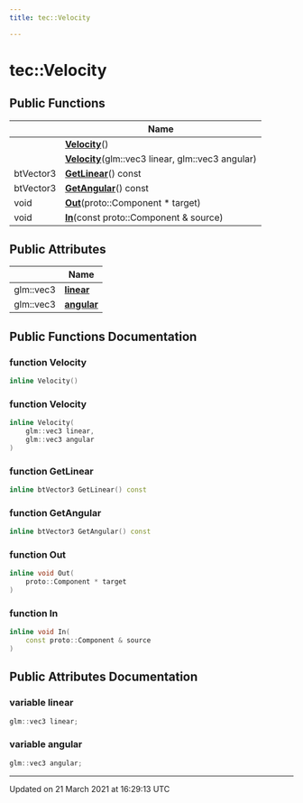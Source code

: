 ```yaml
---
title: tec::Velocity

---
```


# tec::Velocity



## Public Functions

|                | Name           |
| -------------- | -------------- |
| | **[Velocity](/engine/Classes/structtec_1_1_velocity/#function-velocity)**() |
| | **[Velocity](/engine/Classes/structtec_1_1_velocity/#function-velocity)**(glm::vec3 linear, glm::vec3 angular) |
| btVector3 | **[GetLinear](/engine/Classes/structtec_1_1_velocity/#function-getlinear)**() const |
| btVector3 | **[GetAngular](/engine/Classes/structtec_1_1_velocity/#function-getangular)**() const |
| void | **[Out](/engine/Classes/structtec_1_1_velocity/#function-out)**(proto::Component * target) |
| void | **[In](/engine/Classes/structtec_1_1_velocity/#function-in)**(const proto::Component & source) |

## Public Attributes

|                | Name           |
| -------------- | -------------- |
| glm::vec3 | **[linear](/engine/Classes/structtec_1_1_velocity/#variable-linear)**  |
| glm::vec3 | **[angular](/engine/Classes/structtec_1_1_velocity/#variable-angular)**  |

## Public Functions Documentation

### function Velocity

```cpp
inline Velocity()
```


### function Velocity

```cpp
inline Velocity(
    glm::vec3 linear,
    glm::vec3 angular
)
```


### function GetLinear

```cpp
inline btVector3 GetLinear() const
```


### function GetAngular

```cpp
inline btVector3 GetAngular() const
```


### function Out

```cpp
inline void Out(
    proto::Component * target
)
```


### function In

```cpp
inline void In(
    const proto::Component & source
)
```


## Public Attributes Documentation

### variable linear

```cpp
glm::vec3 linear;
```


### variable angular

```cpp
glm::vec3 angular;
```


-------------------------------

Updated on 21 March 2021 at 16:29:13 UTC